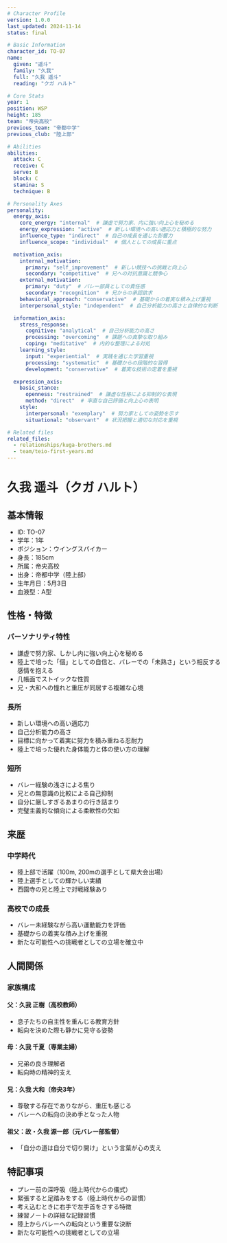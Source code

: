 ```yaml
---
# Character Profile
version: 1.0.0
last_updated: 2024-11-14
status: final

# Basic Information
character_id: TO-07
name:
  given: "遥斗"
  family: "久我"
  full: "久我 遥斗"
  reading: "クガ ハルト"

# Core Stats
year: 1
position: WSP
height: 185
team: "帝央高校"
previous_team: "帝都中学"
previous_club: "陸上部"

# Abilities
abilities:
  attack: C
  receive: C
  serve: B
  block: C
  stamina: S
  technique: B

# Personality Axes
personality:
  energy_axis:
    core_energy: "internal"  # 謙虚で努力家、内に強い向上心を秘める
    energy_expression: "active"  # 新しい環境への高い適応力と積極的な努力
    influence_type: "indirect"  # 自己の成長を通じた影響力
    influence_scope: "individual"  # 個人としての成長に重点

  motivation_axis:
    internal_motivation: 
      primary: "self_improvement"  # 新しい競技への挑戦と向上心
      secondary: "competitive"  # 兄への対抗意識と競争心
    external_motivation:
      primary: "duty"  # バレー部員としての責任感
      secondary: "recognition"  # 兄からの承認欲求
    behavioral_approach: "conservative"  # 基礎からの着実な積み上げ重視
    interpersonal_style: "independent"  # 自己分析能力の高さと自律的な判断

  information_axis:
    stress_response:
      cognitive: "analytical"  # 自己分析能力の高さ
      processing: "overcoming"  # 課題への真摯な取り組み
      coping: "meditative"  # 内的な整理による対処
    learning_style:
      input: "experiential"  # 実践を通じた学習重視
      processing: "systematic"  # 基礎からの段階的な習得
      development: "conservative"  # 着実な技術の定着を重視

  expression_axis:
    basic_stance:
      openness: "restrained"  # 謙虚な性格による抑制的な表現
      method: "direct"  # 率直な自己評価と向上心の表明
    style:
      interpersonal: "exemplary"  # 努力家としての姿勢を示す
      situational: "observant"  # 状況把握と適切な対応を重視

# Related files
related_files:
  - relationships/kuga-brothers.md
  - team/teio-first-years.md
---
```


# 久我 遥斗（クガ ハルト）

## 基本情報
- ID: TO-07
- 学年：1年
- ポジション：ウイングスパイカー
- 身長：185cm
- 所属：帝央高校
- 出身：帝都中学（陸上部）
- 生年月日：5月3日
- 血液型：A型

## 性格・特徴

### パーソナリティ特性
- 謙虚で努力家、しかし内に強い向上心を秘める
- 陸上で培った「個」としての自信と、バレーでの「未熟さ」という相反する感情を抱える
- 几帳面でストイックな性質
- 兄・大和への憧れと重圧が同居する複雑な心境

### 長所
- 新しい環境への高い適応力
- 自己分析能力の高さ
- 目標に向かって着実に努力を積み重ねる忍耐力
- 陸上で培った優れた身体能力と体の使い方の理解

### 短所
- バレー経験の浅さによる焦り
- 兄との無意識の比較による自己抑制
- 自分に厳しすぎるあまりの行き詰まり
- 完璧主義的な傾向による柔軟性の欠如

## 来歴

### 中学時代
- 陸上部で活躍（100m, 200mの選手として県大会出場）
- 陸上選手としての輝かしい実績
- 西園寺の兄と陸上で対戦経験あり

### 高校での成長
- バレー未経験ながら高い運動能力を評価
- 基礎からの着実な積み上げを重視
- 新たな可能性への挑戦者としての立場を確立中

## 人間関係

### 家族構成
#### 父：久我 正樹（高校教師）
- 息子たちの自主性を重んじる教育方針
- 転向を決めた際も静かに見守る姿勢

#### 母：久我 千夏（専業主婦）
- 兄弟の良き理解者
- 転向時の精神的支え

#### 兄：久我 大和（帝央3年）
- 尊敬する存在でありながら、重圧も感じる
- バレーへの転向の決め手となった人物

#### 祖父：故・久我 源一郎（元バレー部監督）
- 「自分の道は自分で切り開け」という言葉が心の支え

## 特記事項
- プレー前の深呼吸（陸上時代からの儀式）
- 緊張すると足踏みをする（陸上時代からの習慣）
- 考え込むときに右手で左手首をさする特徴
- 練習ノートの詳細な記録習慣
- 陸上からバレーへの転向という重要な決断
- 新たな可能性への挑戦者としての立場
